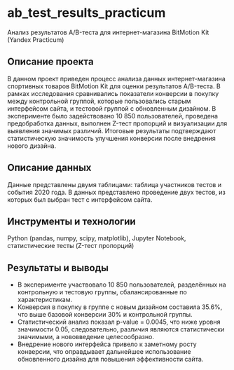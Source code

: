 # ab_test_results_practicum
Анализ результатов A/B-теста для интернет-магазина BitMotion Kit (Yandex Practicum)

## Описание проекта
В данном проект приведен процесс анализа данных интернет-магазина спортивных товаров BitMotion Kit для оценки результатов A/B-теста. В рамках исследования сравнивались показатели конверсии в покупку между контрольной группой, которые пользовались старым интерфейсом сайта, и тестовой группой с обновленным дизайном. В эксперименте было задействовано 10 850 пользователей, проведена предобработка данных, выполнен Z-тест пропорций и визуализации для выявления значимых различий. Итоговые результаты подтверждают статистическую значимость улучшения конверсии после внедрения нового дизайна.

## Описание данных
Данные представлены двумя таблицами: таблица участников тестов и события 2020 года. В данных представлено проведение двух тестов, из которых был выбран тест с интерфейсом сайта.

## Инструменты и технологии
Python (pandas, numpy, scipy, matplotlib), Jupyter Notebook, статистические тесты (Z-тест пропорций)

## Результаты и выводы
- В эксперименте участвовало 10 850 пользователей, разделённых на контрольную и тестовую группы, сбалансированные по характеристикам.  
- Конверсия в покупку в группе с новым дизайном составила 35.6%, что выше базовой конверсии 30% и контрольной группы.  
- Статистический анализ показал p-value = 0.0045, что ниже уровня значимости 0.05, следовательно, различия являются статистически значимыми, а нововведение целесообразно.  
- Внедрение нового интерфейса привело к заметному росту конверсии, что оправдывает дальнейшее использование обновленного дизайна для повышения эффективности сайта.
